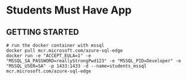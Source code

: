 # Students Must Have App

## GETTING STARTED

```
# run the docker container with mssql
docker pull mcr.microsoft.com/azure-sql-edge
docker run -e "ACCEPT_EULA=1" -e "MSSQL_SA_PASSWORD=reallyStrongPwd123" -e "MSSQL_PID=Developer" -e "MSSQL_USER=SA" -p 1433:1433 -d --name=students_mssql mcr.microsoft.com/azure-sql-edge
```
